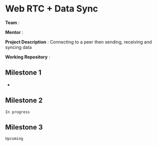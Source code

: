 # Web RTC + Data Sync

**Team** : 

**Mentor** : 

**Project Description** : Connecting to a peer then sending, receiving and syncing data 

**Working Repository** : [](https://)

## Milestone 1
*


## Milestone 2
`In progress`

## Milestone 3
`Upcoming`







